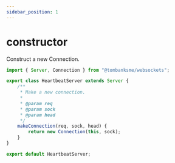 ```yaml
---
sidebar_position: 1
---
```


# constructor

Construct a new Connection.

```typescript
import { Server, Connection } from "@tombanksme/websockets";

export class HeartbeatServer extends Server {
	/**
	 * Make a new connection.
	 *
	 * @param req
	 * @param sock
	 * @param head
	 */
	makeConnection(req, sock, head) {
		return new Connection(this, sock);
	}
}

export default HeartbeatServer;
```
